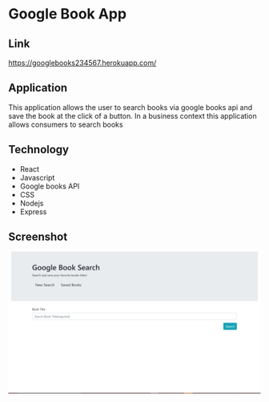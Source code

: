 # Google Book App

## Link
https://googlebooks234567.herokuapp.com/

## Application
This application allows the user to search books via google books api and save the book at the click of a button.
In a business context this application allows consumers to search books

## Technology
* React
* Javascript
* Google books API
* CSS
* Nodejs
* Express

## Screenshot 
![screenshot](shot.png)
